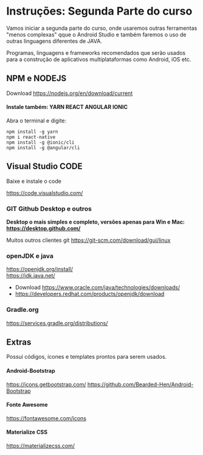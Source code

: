 # Instruções: Segunda Parte do curso

Vamos iniciar a segunda parte do curso, onde usaremos outras ferramentas "menos complexas" qque o Android Studio e também faremos o uso de outras linguagens diferentes de JAVA.

Programas, linguagens e frameworks recomendados que serão usados para a construção de aplicativos  multiplataformas como Android, iOS etc.

## NPM e NODEJS

Download https://nodejs.org/en/download/current

#### Instale também: YARN REACT ANGULAR IONIC

Abra o terminal e digite:

    npm install -g yarn
    npm i react-native
    npm install -g @ionic/cli
    npm install -g @angular/cli

## Visual Studio CODE

Baixe e instale o code

https://code.visualstudio.com/


### GIT Github Desktop e outros

**Desktop o mais simples e completo, versões apenas para Win e Mac: https://desktop.github.com/**

Muitos outros clientes git https://git-scm.com/download/gui/linux

### openJDK e java

https://openjdk.org/install/   
https://jdk.java.net/   
* Download https://www.oracle.com/java/technologies/downloads/   
* https://developers.redhat.com/products/openjdk/download   


### Gradle.org

https://services.gradle.org/distributions/

## Extras

Possui códigos, ícones e templates prontos para serem usados.

#### Android-Bootstrap

https://icons.getbootstrap.com/
https://github.com/Bearded-Hen/Android-Bootstrap

#### Fonte Awesome

https://fontawesome.com/icons

#### Materialize CSS

https://materializecss.com/
